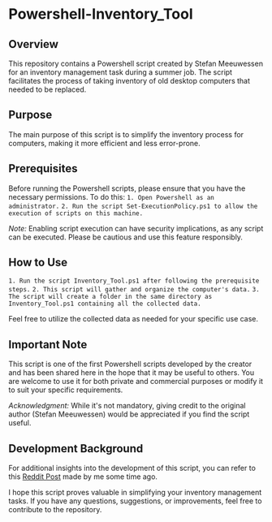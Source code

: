 # Powershell-Inventory_Tool
## Overview
This repository contains a Powershell script created by Stefan Meeuwessen for an inventory management task during a summer job. The script facilitates the process of taking inventory of old desktop computers that needed to be replaced.

## Purpose
The main purpose of this script is to simplify the inventory process for computers, making it more efficient and less error-prone.

## Prerequisites
Before running the Powershell scripts, please ensure that you have the necessary permissions. To do this:
```1. Open Powershell as an administrator.```
```2. Run the script Set-ExecutionPolicy.ps1 to allow the execution of scripts on this machine.```

*Note:* Enabling script execution can have security implications, as any script can be executed. Please be cautious and use this feature responsibly.

## How to Use
```1. Run the script Inventory_Tool.ps1 after following the prerequisite steps.```
```2. This script will gather and organize the computer's data.```
```3. The script will create a folder in the same directory as Inventory_Tool.ps1 containing all the collected data.```

Feel free to utilize the collected data as needed for your specific use case.

## Important Note
This script is one of the first Powershell scripts developed by the creator and has been shared here in the hope that it may be useful to others. You are welcome to use it for both private and commercial purposes or modify it to suit your specific requirements.

*Acknowledgment:* While it's not mandatory, giving credit to the original author (Stefan Meeuwessen) would be appreciated if you find the script useful.

## Development Background
For additional insights into the development of this script, you can refer to this [Reddit Post](https://www.reddit.com/r/PowerShell/comments/izfjh0/so_im_a_new_ps_user_and_i_made_this_script_mind/) made by me some time ago.

I hope this script proves valuable in simplifying your inventory management tasks. If you have any questions, suggestions, or improvements, feel free to contribute to the repository.
